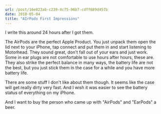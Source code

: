 ```yaml
---
url: /post/16e023ab-c239-4c75-96b7-cdff689d457b
date: 2018-05-04
title: "AIrPods First Impressions"
---
```


I write this around 24 hours after I got them. 

The AirPods are the perfect Apple Product. You just unpack them open the lid next to your iPhone, tap connect and put them in and start listening to Motorhead. They sound great, don't fall out of your ears and just work. Some in ear plugs are not comfortable to use hours after hours, these are. They also strike the perfect balance in many ways, the battery life are not the best, but you just stick them in the case for a while and you have more battery life. 

There are some stuff I don't like about them though. It seems like the case will get really dirty very fast. And I wish it was easier to see the battery status of everything on my iPhone.

And I want to buy the person who came up with "AirPods" and "EarPods" a beer. 